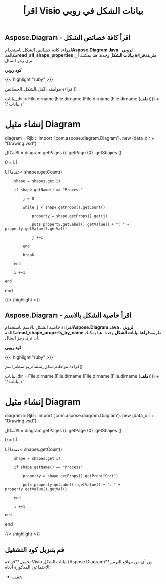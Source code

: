 ﻿---
title: اقرأ Visio بيانات الشكل في روبي
type: docs
weight: 50
url: /ar/java/read-visio-shape-data-in-ruby/
---
## **Aspose.Diagram - اقرأ كافة خصائص الشكل**
 لقراءة كافة خصائص الشكل باستخدام**Aspose.Diagram Java لروبي** ، مكالمة**read_all_shape_properties** طريقة**قراءة بيانات الشكل** وحدة. هنا يمكنك أن ترى رمز المثال.

**كود روبي**

{{< highlight "ruby" >}}

 قراءة مواطنه_الكل_الشكل_الخصائص ()

 بيانات_dir = File.dirname (File.dirname (File.dirname (File.dirname (__ملف__)))) + '/ بيانات /'

 # إنشاء مثيل Diagram

 diagram = Rjb :: import ('com.aspose.diagram.Diagram'). new (data_dir + "Drawing.vsd")

 الأشكال = diagram.getPages (). getPage (0) .getShapes ()



 أنا = 0

 عندما أنا< shapes.getCount()

        shape = shapes.get(i)

        if shape.getName() == "Process"

            j = 0

            while j < shape.getProps().getCount()

                property = shape.getProps().get(j)

                puts property.getLabel().getValue() + ": " + property.getValue().getVal()

                j +=1

            end

            break

        end

        i +=1

    end

end

{{< /highlight >}}
## **Aspose.Diagram - اقرأ خاصية الشكل بالاسم**
 لقراءة خاصية الشكل بالاسم باستخدام**Aspose.Diagram Java لروبي** ، مكالمة**read_shape_property_by_name** طريقة**قراءة بيانات الشكل** وحدة. هنا يمكنك أن ترى رمز المثال.

**كود روبي**

{{< highlight "ruby" >}}

 قراءة مواطنه_شكل_منشأه_بواسطة_اسم()

 بيانات_dir = File.dirname (File.dirname (File.dirname (File.dirname (__ملف__)))) + '/ بيانات /'

 # إنشاء مثيل Diagram

 diagram = Rjb :: import ('com.aspose.diagram.Diagram'). new (data_dir + "Drawing.vsd")

 الأشكال = diagram.getPages (). getPage (0) .getShapes ()



 أنا = 0

 عندما أنا< shapes.getCount()

        shape = shapes.get(i)

        if shape.getName() == "Process"

            property = shape.getProps().getProp("Cost")

            puts property.getLabel().getValue() + ": " + property.getValue().getVal()

        end

        i +=1

    end

end

{{< /highlight >}}
## **قم بتنزيل كود التشغيل**
 تحميل**قراءة Visio بيانات الشكل (Aspose.Diagram)**من أي من مواقع الترميز الاجتماعي المذكورة أدناه:

- [جيثب](https://github.com/asposediagram/Aspose.Diagram-for-Java/blob/master/Plugins/Aspose_Diagram_Java_for_Ruby/lib/asposediagramjava/Shapes/readshapedata.rb)
